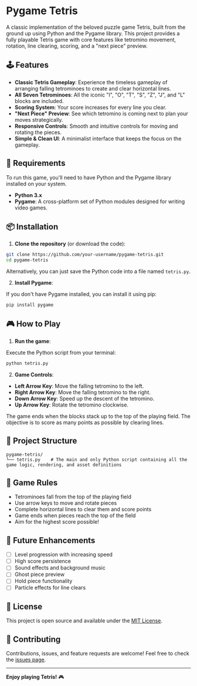 # Pygame Tetris

A classic implementation of the beloved puzzle game Tetris, built from the ground up using Python and the Pygame library. This project provides a fully playable Tetris game with core features like tetromino movement, rotation, line clearing, scoring, and a "next piece" preview.

## 🕹️ Features

- **Classic Tetris Gameplay**: Experience the timeless gameplay of arranging falling tetrominoes to create and clear horizontal lines.
- **All Seven Tetrominoes**: All the iconic "I", "O", "T", "S", "Z", "J", and "L" blocks are included.
- **Scoring System**: Your score increases for every line you clear.
- **"Next Piece" Preview**: See which tetromino is coming next to plan your moves strategically.
- **Responsive Controls**: Smooth and intuitive controls for moving and rotating the pieces.
- **Simple & Clean UI**: A minimalist interface that keeps the focus on the gameplay.

## 🔧 Requirements

To run this game, you'll need to have Python and the Pygame library installed on your system.

- **Python 3.x**
- **Pygame**: A cross-platform set of Python modules designed for writing video games.

## 📦 Installation

1. **Clone the repository** (or download the code):

```bash
git clone https://github.com/your-username/pygame-tetris.git
cd pygame-tetris
```

Alternatively, you can just save the Python code into a file named `tetris.py`.

2. **Install Pygame**:

If you don't have Pygame installed, you can install it using pip:

```bash
pip install pygame
```

## 🎮 How to Play

1. **Run the game**:

Execute the Python script from your terminal:

```bash
python tetris.py
```

2. **Game Controls**:

- **Left Arrow Key**: Move the falling tetromino to the left.
- **Right Arrow Key**: Move the falling tetromino to the right.
- **Down Arrow Key**: Speed up the descent of the tetromino.
- **Up Arrow Key**: Rotate the tetromino clockwise.

The game ends when the blocks stack up to the top of the playing field. The objective is to score as many points as possible by clearing lines.

## 📂 Project Structure

```
pygame-tetris/
└── tetris.py    # The main and only Python script containing all the game logic, rendering, and asset definitions
```

## 🎯 Game Rules

- Tetrominoes fall from the top of the playing field
- Use arrow keys to move and rotate pieces
- Complete horizontal lines to clear them and score points
- Game ends when pieces reach the top of the field
- Aim for the highest score possible!

## 🚀 Future Enhancements

- [ ] Level progression with increasing speed
- [ ] High score persistence
- [ ] Sound effects and background music
- [ ] Ghost piece preview
- [ ] Hold piece functionality
- [ ] Particle effects for line clears

## 📄 License

This project is open source and available under the [MIT License](LICENSE).

## 🤝 Contributing

Contributions, issues, and feature requests are welcome! Feel free to check the [issues page](https://github.com/your-username/pygame-tetris/issues).

---

**Enjoy playing Tetris!** 🎮